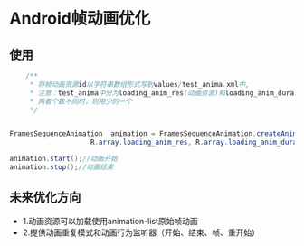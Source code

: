 # Android帧动画优化
## 使用
```java
    /**
     * 将帧动画资源id以字符串数组形式写到values/test_anima.xml中,
     * 注意：test_anima中分为loading_anim_res(动画资源)和loading_anim_duration(每帧时长)两部分，
     * 两者个数不同时，则用少的一个
     */


FramesSequenceAnimation  animation = FramesSequenceAnimation.createAnima(imageView,
                    R.array.loading_anim_res, R.array.loading_anim_duration, true);

animation.start();//动画开始
animation.stop();//动画结束
```
## 未来优化方向
   - 1.动画资源可以加载使用animation-list原始帧动画
   - 2.提供动画重复模式和动画行为监听器（开始、结束、帧、重开始）
